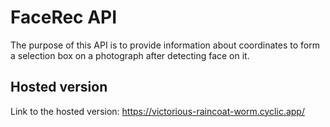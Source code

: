 # FaceRec API
The purpose of this API is to provide information about coordinates to form a selection box on a photograph 
after detecting face on it. 

## Hosted version
Link to the hosted version: https://victorious-raincoat-worm.cyclic.app/
